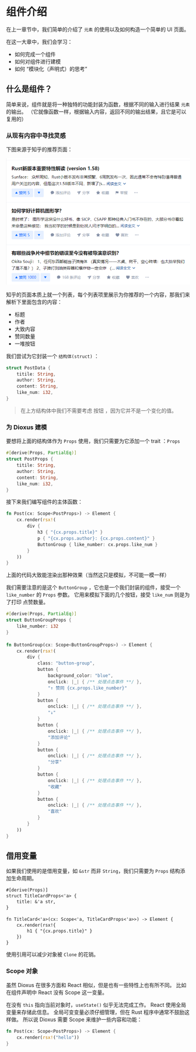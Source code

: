 # 组件介绍

在上一章节中，我们简单的介绍了 `元素` 的使用以及如何构造一个简单的 UI 页面。

在这一大章中，我们会学习：

- 如何完成一个组件
- 如何对组件进行建模
- 如何 “模块化（声明式）的思考”

## 什么是组件？

简单来说，组件就是将一种独特的功能封装为函数，根据不同的输入进行结果 `元素` 的输出。
（它就像函数一样，根据输入内容，返回不同的输出结果，且它是可以复用的）

### 从现有内容中寻找灵感

下图来源于知乎的推荐页面：

![ZHIHU](../../assets/components_zhihu_demo.png)

知乎的页面本质上就一个列表，每个列表项里展示为你推荐的一个内容，那我们来解析下里面包含的内容：

- 标题
- 作者
- 大致内容
- 赞同数量
- 一堆按钮

我们尝试为它封装一个 `结构体(struct)` ：

```rust
struct PostData {
    titile: String,
    author: String,
    content: String,
    like_num: i32,
}
```

> 在上方结构体中我们不需要考虑 按钮 ，因为它并不是一个变化的值。

### 为 Dioxus 建模

要想将上面的结构体作为 `Props` 使用，我们只需要为它添加一个 trait ：`Props`

```rust
#[derive(Props, PartialEq)]
struct PostProps {
    titile: String,
    author: String,
    content: String,
    like_num: i32,
}
```

接下来我们编写组件的主体函数：

```rust
fn Post(cx: Scope<PostProps>) -> Element {
    cx.render(rsx!(
        div {
            h3 { "{cx.props.title}" }
            p { "{cx.props.author}: {cx.props.content}" }
            ButtonGroup { like_number: cx.props.like_num }
        }
    ))
}
```

上面的代码大致能渲染出那种效果（当然这只是模拟，不可能一模一样）

我们需要注意的是这个 `ButtonGroup` ，它也是一个我们封装的组件，接受一个 `like_number` 的 `Props` 参数。
它用来模拟下面的几个按钮，接受 `like_num` 则是为了打印 点赞数量。

```rust
#[derive(Props, PartialEq)]
struct ButtonGroupProps {
    like_number: i32
}

fn ButtonGroup(cx: Scope<ButtonGroupProps>) -> Element {
    cx.render(rsx!(
        div {
            class: "button-group",
            button {
                background_color: "blue",
                onclick: |_| { /** 处理点击事件 **/ },
                "↑ 赞同 {cx.props.like_number}"
            }
            button {
                onclick: |_| { /** 处理点击事件 **/ },
                "↓"
            }
            button {
                onclick: |_| { /** 处理点击事件 **/ },
                "添加评论"
            }
            button {
                onclick: |_| { /** 处理点击事件 **/ },
                "分享"
            }
            button {
                onclick: |_| { /** 处理点击事件 **/ },
                "收藏"
            }
            button {
                onclick: |_| { /** 处理点击事件 **/ },
                "喜欢"
            }
        }
    ))
}
```

## 借用变量

如果我们使用的是借用变量，如 `&str` 而非 `String`，我们只需要为 `Props` 结构添加生命周期。

```
#[derive(Props)]
struct TitleCardProps<'a> {
    title: &'a str,
}

fn TitleCard<'a>(cx: Scope<'a, TitleCardProps<'a>>) -> Element {
    cx.render(rsx!{
        h1 { "{cx.props.title}" }
    })
}  
```

使用引用可以减少对象被 `Clone` 的花销。

### Scope 对象

虽然 Dioxus 在很多方面和 React 相似，但是也有一些特性上也有所不同。
比如在组件声明中 React 没有 Scope 这一变量。

在没有 `this` 指向当前对象时，`useState()` 似乎无法完成工作。
React 使用全局变量来存储此信息。
全局可变变量必须仔细管理，但在 Rust 程序中通常不鼓励这样做。
所以说 Dioxus 需要 Scope 来维护一些内容和功能：

```rust
fn Post(cx: Scope<PostProps>) -> Element {
    cx.render(rsx!("hello"))
}
```